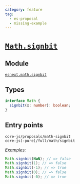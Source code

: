 ```yaml
---
category: feature
tag:
  - es-proposal
  - missing-example
---
```


# [`Math.signbit`](https://github.com/tc39/proposal-Math.signbit)

## Module

[`esnext.math.signbit`](https://github.com/zloirock/core-js/blob/master/packages/core-js/modules/esnext.math.signbit.js)

## Types

```ts
interface Math {
  signbit(x: number): boolean;
}
```

## Entry points

```
core-js/proposals/math-signbit
core-js(-pure)/full/math/signbit
```

[_Examples_](https://goo.gl/rPWbzZ):

```js
Math.signbit(NaN); // => false
Math.signbit(1); // => false
Math.signbit(-1); // => true
Math.signbit(0); // => false
Math.signbit(-0); // => true
```
